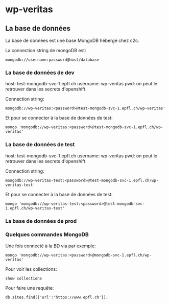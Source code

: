 # wp-veritas

## La base de données

La base de données est une base MongoDB hébergé chez c2c.

La connection string de mongoDB est: 

```
mongodb://username:password@host/database
```

### La base de données de dev

host: test-mongodb-svc-1.epfl.ch
username: wp-veritas
pwd: on peut le retrouver dans les secrets d'openshift
 
Connection string:
```
mongodb://wp-veritas:<password>@test-mongodb-svc-1.epfl.ch/wp-veritas'
```

Et pour se connecter à la base de données de test:
```
mongo 'mongodb://wp-veritas:<password>@test-mongodb-svc-1.epfl.ch/wp-veritas'
```

### La base de données de test

host: test-mongodb-svc-1.epfl.ch
username: wp-veritas
pwd: on peut le retrouver dans les secrets d'openshift
 
Connection string:
```
mongodb://wp-veritas-test:<password>@test-mongodb-svc-1.epfl.ch/wp-veritas-test'
```

Et pour se connecter à la base de données de test:
```
mongo 'mongodb://wp-veritas-test:<password>@test-mongodb-svc-1.epfl.ch/wp-veritas-test'
```
 
### La base de données de prod
 
### Quelques commandes MongoDB
 
Une fois connecté à la BD via par exemple:
```
mongo 'mongodb://wp-veritas:<password>@mongodb-svc-1.epfl.ch/wp-veritas'
```

Pour voir les collections: 

```
show collections
```

Pour faire une requête: 

```
db.sites.find({'url':'https://www.epfl.ch'});
```


